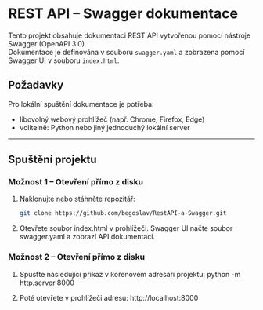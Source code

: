 # REST API – Swagger dokumentace

Tento projekt obsahuje dokumentaci REST API vytvořenou pomocí nástroje Swagger (OpenAPI 3.0).  
Dokumentace je definována v souboru `swagger.yaml` a zobrazena pomocí Swagger UI v souboru `index.html`.

## Požadavky

Pro lokální spuštění dokumentace je potřeba:

- libovolný webový prohlížeč (např. Chrome, Firefox, Edge)
- volitelně: Python nebo jiný jednoduchý lokální server

---

## Spuštění projektu

### Možnost 1 – Otevření přímo z disku
1. Naklonujte nebo stáhněte repozitář:
   ```bash
   git clone https://github.com/begoslav/RestAPI-a-Swagger.git

2. Otevřete soubor index.html v prohlížeči.
    Swagger UI načte soubor swagger.yaml a zobrazí API dokumentaci.


### Možnost 2 – Otevření přímo z disku
1. Spusťte následující příkaz v kořenovém adresáři projektu:
    python -m http.server 8000

2. Poté otevřete v prohlížeči adresu:
    http://localhost:8000  
